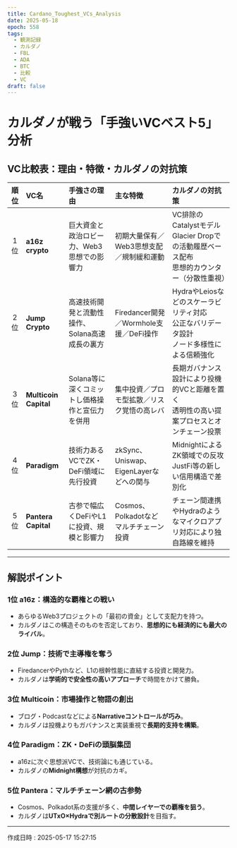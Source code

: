 ```yaml
---
title: Cardano_Toughest_VCs_Analysis
date: 2025-05-18
epoch: 558
tags:
  - 観測記録
  - カルダノ
  - FBL
  - ADA
  - BTC
  - 比較
  - VC
draft: false
---
```

# カルダノが戦う「手強いVCベスト5」分析

## VC比較表：理由・特徴・カルダノの対抗策

| 順位 | VC名 | 手強さの理由 | 主な特徴 | カルダノの対抗策 |
|:--:|:------|:----------------------|:----------------------|:---------------------------|
| 1位 | **a16z crypto**  | 巨大資金と政治ロビー力、Web3思想での影響力 | 初期大量保有／Web3思想支配／規制緩和運動 | VC排除のCatalystモデル<br>Glacier Dropでの活動履歴ベース配布<br>思想的カウンター（分散性重視） |
| 2位 | **Jump Crypto** | 高速技術開発と流動性操作、Solana高速成長の裏方 | Firedancer開発／Wormhole支援／DeFi操作 | HydraやLeiosなどのスケーラビリティ対応<br>公正なバリデータ設計<br>ノード多様性による信頼強化 |
| 3位 | **Multicoin Capital** | Solana等に深くコミットし価格操作と宣伝力を併用 | 集中投資／プロモ型拡散／リスク覚悟の高レバ | 長期ガバナンス設計により投機的VCと距離を置く<br>透明性の高い提案プロセスとオンチェーン投票 |
| 4位 | **Paradigm** | 技術力あるVCでZK・DeFi領域に先行投資 | zkSync、Uniswap、EigenLayerなどへの関与 | MidnightによるZK領域での反攻<br>JustFi等の新しい信用構造で差別化 |
| 5位 | **Pantera Capital** | 古参で幅広くDeFiやL1に投資、規模と影響力 | Cosmos、Polkadotなどマルチチェーン投資 | チェーン間連携やHydraのようなマイクロアプリ対応により独自路線を維持 |

---

## 解説ポイント

### **1位 a16z：構造的な覇権との戦い**
- あらゆるWeb3プロジェクトの「最初の資金」として支配力を持つ。
- カルダノはこの構造そのものを否定しており、**思想的にも経済的にも最大のライバル**。

### **2位 Jump：技術で主導権を奪う**
- FiredancerやPythなど、L1の根幹性能に直結する投資と開発力。
- カルダノは**学術的で安全性の高いアプローチ**で時間をかけて勝負。

### **3位 Multicoin：市場操作と物語の創出**
- ブログ・Podcastなどによる**Narrativeコントロールが巧み**。
- カルダノは投機よりもガバナンスと実装重視で**長期的支持を構築**。

### **4位 Paradigm：ZK・DeFiの頭脳集団**
- a16zに次ぐ思想派VCで、技術論にも通じている。
- カルダノの**Midnight構想**が対抗のカギ。

### **5位 Pantera：マルチチェーン網の古参勢**
- Cosmos、Polkadot系の支援が多く、**中間レイヤーでの覇権を狙う**。
- カルダノは**UTxO×Hydraで別ルートの分散設計**を目指す。

---

作成日時 : 2025-05-17 15:27:15
